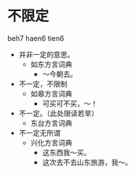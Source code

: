







# 不限定
beh7 haen6 tien6
+ 并非一定的意思。
  * 如东方言词典
    - ～今朝去。
+ 不一定，不限制
  * 如皋方言词典
    - 可买可不买，～！
+ 不一定。（此处限读若旱）
  * 东台方言词典
+ 不一定无所谓
  * 兴化方言词典
    - 这东西我～买。
    - 这次去不去山东旅游，我～。
